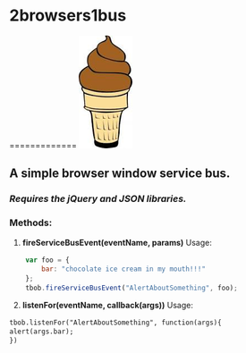 # 2browsers1bus
=============
![alt tag](https://github.com/chz160/2browsers1bus/raw/master/2b1b.jpg)

## A simple browser window service bus.

### *Requires the jQuery and JSON libraries.*



### Methods:
1. **fireServiceBusEvent(eventName, params)**
Usage:
```javascript
    var foo = {
        bar: "chocolate ice cream in my mouth!!!"
    };
    tbob.fireServiceBusEvent("AlertAboutSomething", foo);
```

2. **listenFor(eventName, callback(args))**
Usage:
```
tbob.listenFor("AlertAboutSomething", function(args){
alert(args.bar);
})
```
